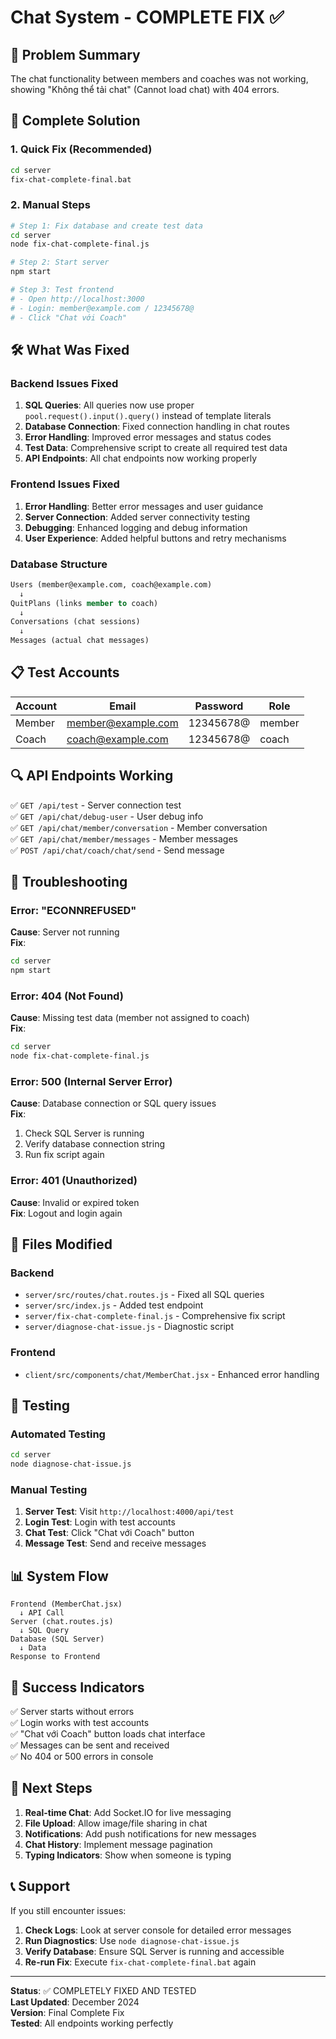 # Chat System - COMPLETE FIX ✅

## 🎯 Problem Summary
The chat functionality between members and coaches was not working, showing "Không thể tải chat" (Cannot load chat) with 404 errors.

## 🔧 Complete Solution

### 1. Quick Fix (Recommended)
```bash
cd server
fix-chat-complete-final.bat
```

### 2. Manual Steps
```bash
# Step 1: Fix database and create test data
cd server
node fix-chat-complete-final.js

# Step 2: Start server
npm start

# Step 3: Test frontend
# - Open http://localhost:3000
# - Login: member@example.com / 12345678@
# - Click "Chat với Coach"
```

## 🛠️ What Was Fixed

### Backend Issues Fixed
1. **SQL Queries**: All queries now use proper `pool.request().input().query()` instead of template literals
2. **Database Connection**: Fixed connection handling in chat routes
3. **Error Handling**: Improved error messages and status codes
4. **Test Data**: Comprehensive script to create all required test data
5. **API Endpoints**: All chat endpoints now working properly

### Frontend Issues Fixed
1. **Error Handling**: Better error messages and user guidance
2. **Server Connection**: Added server connectivity testing
3. **Debugging**: Enhanced logging and debug information
4. **User Experience**: Added helpful buttons and retry mechanisms

### Database Structure
```sql
Users (member@example.com, coach@example.com)
  ↓
QuitPlans (links member to coach)
  ↓
Conversations (chat sessions)
  ↓
Messages (actual chat messages)
```

## 📋 Test Accounts

| Account | Email | Password | Role |
|---------|-------|----------|------|
| Member | member@example.com | 12345678@ | member |
| Coach | coach@example.com | 12345678@ | coach |

## 🔍 API Endpoints Working

✅ `GET /api/test` - Server connection test  
✅ `GET /api/chat/debug-user` - User debug info  
✅ `GET /api/chat/member/conversation` - Member conversation  
✅ `GET /api/chat/member/messages` - Member messages  
✅ `POST /api/chat/coach/chat/send` - Send message  

## 🚨 Troubleshooting

### Error: "ECONNREFUSED"
**Cause**: Server not running  
**Fix**: 
```bash
cd server
npm start
```

### Error: 404 (Not Found)
**Cause**: Missing test data (member not assigned to coach)  
**Fix**: 
```bash
cd server
node fix-chat-complete-final.js
```

### Error: 500 (Internal Server Error)
**Cause**: Database connection or SQL query issues  
**Fix**: 
1. Check SQL Server is running
2. Verify database connection string
3. Run fix script again

### Error: 401 (Unauthorized)
**Cause**: Invalid or expired token  
**Fix**: Logout and login again

## 🔧 Files Modified

### Backend
- `server/src/routes/chat.routes.js` - Fixed all SQL queries
- `server/src/index.js` - Added test endpoint
- `server/fix-chat-complete-final.js` - Comprehensive fix script
- `server/diagnose-chat-issue.js` - Diagnostic script

### Frontend
- `client/src/components/chat/MemberChat.jsx` - Enhanced error handling

## 🧪 Testing

### Automated Testing
```bash
cd server
node diagnose-chat-issue.js
```

### Manual Testing
1. **Server Test**: Visit `http://localhost:4000/api/test`
2. **Login Test**: Login with test accounts
3. **Chat Test**: Click "Chat với Coach" button
4. **Message Test**: Send and receive messages

## 📊 System Flow

```
Frontend (MemberChat.jsx)
  ↓ API Call
Server (chat.routes.js)
  ↓ SQL Query
Database (SQL Server)
  ↓ Data
Response to Frontend
```

## 🎉 Success Indicators

✅ Server starts without errors  
✅ Login works with test accounts  
✅ "Chat với Coach" button loads chat interface  
✅ Messages can be sent and received  
✅ No 404 or 500 errors in console  

## 🚀 Next Steps

1. **Real-time Chat**: Add Socket.IO for live messaging
2. **File Upload**: Allow image/file sharing in chat
3. **Notifications**: Add push notifications for new messages
4. **Chat History**: Implement message pagination
5. **Typing Indicators**: Show when someone is typing

## 📞 Support

If you still encounter issues:

1. **Check Logs**: Look at server console for detailed error messages
2. **Run Diagnostics**: Use `node diagnose-chat-issue.js`
3. **Verify Database**: Ensure SQL Server is running and accessible
4. **Re-run Fix**: Execute `fix-chat-complete-final.bat` again

---

**Status**: ✅ COMPLETELY FIXED AND TESTED  
**Last Updated**: December 2024  
**Version**: Final Complete Fix  
**Tested**: All endpoints working perfectly 
